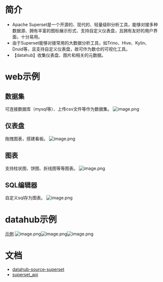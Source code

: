 # 简介
- Apache Superset是一个开源的、现代的、轻量级BI分析工具，能够对接多种数据源、拥有丰富的图标展示形式、支持自定义仪表盘，且拥有友好的用户界面，十分易用。
- 由于Superset能够对接常用的大数据分析工具，如Trino、Hive、Kylin、Druid等，且支持自定义仪表盘，故可作为数仓的可视化工具。
- 【datahub】收集仪表盘、图片和相关的元数据。
# web示例
## 数据集
可连接数据库（mysql等）、上传csv文件等作为数据集。
![image.png](https://cdn.nlark.com/yuque/0/2023/png/745518/1677807277213-73d532f8-b9f9-4a48-bef5-b2e5421ff5f4.png#averageHue=%23f8f8f8&clientId=u7a97057a-e117-4&from=paste&height=446&id=uf451bd18&originHeight=558&originWidth=1893&originalType=binary&ratio=1.25&rotation=0&showTitle=false&size=49830&status=done&style=none&taskId=u1a2d3a40-8f13-4f7d-bc00-8b43442bdf4&title=&width=1514.4)

## 仪表盘
拖拽图表，搭建看板。
![image.png](https://cdn.nlark.com/yuque/0/2023/png/745518/1677822977072-eb48e376-ed7f-48e2-b04e-1cdfb9f82c06.png#averageHue=%23f7f7f7&clientId=u7a97057a-e117-4&from=paste&height=524&id=u7287d265&originHeight=655&originWidth=1889&originalType=binary&ratio=1.25&rotation=0&showTitle=false&size=91609&status=done&style=none&taskId=udc5724f3-28a4-4edf-86a0-f4f6bd4e34b&title=&width=1511.2)
## 图表
支持柱状图、饼图、折线图等等图表。
![image.png](https://cdn.nlark.com/yuque/0/2023/png/745518/1677813421676-bdbf16e5-d1dc-4a8d-bdc7-ae7a8aa9f5fe.png#averageHue=%23faf9f9&clientId=u7a97057a-e117-4&from=paste&height=241&id=u052c97bd&originHeight=780&originWidth=1896&originalType=binary&ratio=1.25&rotation=0&showTitle=false&size=178251&status=done&style=none&taskId=u53e3be88-6fe6-4d94-90f0-e258af7eb94&title=&width=586.4000244140625)
## SQL编辑器
自定义sql存为图表。
![image.png](https://cdn.nlark.com/yuque/0/2023/png/745518/1677822871311-2d5b8eea-aae9-4088-9a9f-cee7c84d9a88.png#averageHue=%23f9f8f7&clientId=u7a97057a-e117-4&from=paste&height=505&id=uaab76685&originHeight=631&originWidth=1874&originalType=binary&ratio=1.25&rotation=0&showTitle=false&size=80176&status=done&style=none&taskId=u3cd8b40f-29fa-4cf1-8cc0-da6120d1fd0&title=&width=1499.2)
# datahub示例
[示例](https://github.com/kate0603/datahub-explode/blob/main/example/source/superset_metadata.py)
![image.png](https://cdn.nlark.com/yuque/0/2023/png/745518/1677827370065-03616027-8b95-40f0-9d80-1b11c87c2511.png#averageHue=%23fcfcfb&clientId=u7a97057a-e117-4&from=paste&height=254&id=u074585f4&originHeight=599&originWidth=693&originalType=binary&ratio=1.25&rotation=0&showTitle=false&size=65166&status=done&style=none&taskId=uc6482dc0-919a-46c0-a9e3-b2706d0096b&title=&width=294.4000244140625)![image.png](https://cdn.nlark.com/yuque/0/2023/png/745518/1677827394859-22b6e687-fbf3-4834-990a-f46f17fcbc30.png#averageHue=%23faf9f9&clientId=u7a97057a-e117-4&from=paste&height=263&id=uc2a69ff5&originHeight=525&originWidth=495&originalType=binary&ratio=1.25&rotation=0&showTitle=false&size=45365&status=done&style=none&taskId=udaf54b3d-6a8a-4250-b399-a37504e5940&title=&width=248)![image.png](https://cdn.nlark.com/yuque/0/2023/png/745518/1677827423924-63c3e5a1-268b-48ad-8a4c-6f4481510b0e.png#averageHue=%23fdfdfc&clientId=u7a97057a-e117-4&from=paste&height=247&id=ubc80de22&originHeight=607&originWidth=1332&originalType=binary&ratio=1.25&rotation=0&showTitle=false&size=40925&status=done&style=none&taskId=uccb8503e-ea43-48ee-bc75-3bc84e3aadf&title=&width=541.4000244140625)
# 文档

- [datahub-source-superset](https://datahubproject.io/docs/generated/ingestion/sources/superset/)
- [superset_api](https://superset.apache.org/docs/api/)
